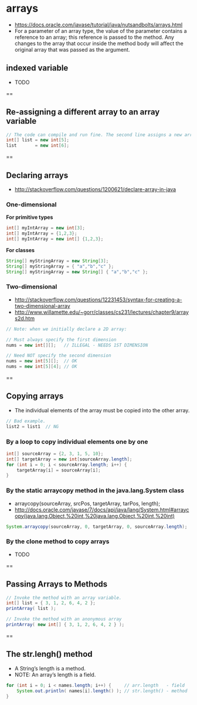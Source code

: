 # arrays
- https://docs.oracle.com/javase/tutorial/java/nutsandbolts/arrays.html
- For a parameter of an array type, the value of the parameter contains a reference to an array; this reference is passed to the method. Any changes to the array that occur inside the method body will affect the original array that was passed as the argument. 

## indexed variable
- TODO

==

## Re-assigning a different array to an array variable

```java
// The code can compile and run fine. The second line assigns a new array to list.
int[] list = new int[5];
list       = new int[6];
```

==

## Declaring arrays
- http://stackoverflow.com/questions/1200621/declare-array-in-java

### One-dimensional
**For primitive types**
```java
int[] myIntArray = new int[3];
int[] myIntArray = {1,2,3};
int[] myIntArray = new int[] {1,2,3};
```

**For classes**
```java
String[] myStringArray = new String[3];
String[] myStringArray = { "a","b","c" };
String[] myStringArray = new String[] { "a","b","c" };
```

### Two-dimensional
- http://stackoverflow.com/questions/12231453/syntax-for-creating-a-two-dimensional-array
- http://www.willamette.edu/~gorr/classes/cs231/lectures/chapter9/arrays2d.htm

```java
// Note: when we initially declare a 2D array:

// Must always specify the first dimension
nums = new int[][];   // ILLEGAL - NEEDS 1ST DIMENSION

// Need NOT specify the second dimension
nums = new int[5][];  // OK
nums = new int[5][4]; // OK
```

==

## Copying arrays
- The individual elements of the array must be copied into the other array.

```java
// Bad example.
list2 = list1  // NG
```

### By a loop to copy individual elements one by one
```java
int[] sourceArray = {2, 3, 1, 5, 10};
int[] targetArray = new int[sourceArray.length];
for (int i = 0; i < sourceArray.length; i++) {
    targetArray[i] = sourceArray[i];
}
```

### By the static arraycopy method in the java.lang.System class
- arraycopy(sourceArray, srcPos, targetArray, tarPos, length);
- http://docs.oracle.com/javase/7/docs/api/java/lang/System.html#arraycopy(java.lang.Object,%20int,%20java.lang.Object,%20int,%20int)

```java
System.arraycopy(sourceArray, 0, targetArray, 0, sourceArray.length);
```


### By the clone method to copy arrays
- TODO


==

## Passing Arrays to Methods

```java
// Invoke the method with an array variable.
int[] list = { 3, 1, 2, 6, 4, 2 };
printArray( list );
```

```java
// Invoke the method with an anonymous array
printArray( new int[] { 3, 1, 2, 6, 4, 2 } );
```

==

## The str.lengh() method
- A String’s length is a method.
- NOTE: An array’s length is a field.

```java 
for (int i = 0; i < names.length; i++) {     // arr.length   - field
    System.out.println( names[i].length() ); // str.length() - method
}

```
